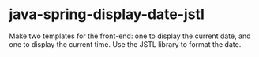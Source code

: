 # java-spring-display-date-jstl
Make two templates for the front-end: one to display the current date, and one to display the current time. Use the JSTL library to format the date.